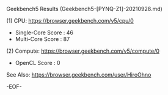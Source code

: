 
Geekbench5 Results (Geekbench5-[PYNQ-Z1]-20210928.md)

(1) CPU: https://browser.geekbench.com/v5/cpu/0

* Single-Core Score : 46
* Multi-Core Score  : 87

(2) Compute: https://browser.geekbench.com/v5/compute/0

* OpenCL Score : 0

See Also:
https://browser.geekbench.com/user/HiroOhno

-EOF-
